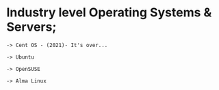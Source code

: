 
# Industry level Operating Systems & Servers;

    -> Cent OS - (2021)- It's over...

    -> Ubuntu

    -> OpenSUSE

    -> Alma Linux



# 

